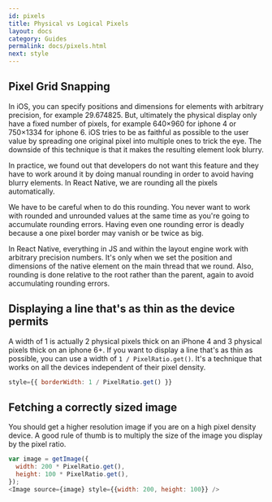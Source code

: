 ```yaml
---
id: pixels
title: Physical vs Logical Pixels
layout: docs
category: Guides
permalink: docs/pixels.html
next: style
---
```



## Pixel Grid Snapping

In iOS, you can specify positions and dimensions for elements with arbitrary precision, for example 29.674825. But, ultimately the physical display only have a fixed number of pixels, for example 640×960 for iphone 4 or 750×1334 for iphone 6. iOS tries to be as faithful as possible to the user value by spreading one original pixel into multiple ones to trick the eye. The downside of this technique is that it makes the resulting element look blurry.

In practice, we found out that developers do not want this feature and they have to work around it by doing manual rounding in order to avoid having blurry elements. In React Native, we are rounding all the pixels automatically.

We have to be careful when to do this rounding. You never want to work with rounded and unrounded values at the same time as you're going to accumulate rounding errors. Having even one rounding error is deadly because a one pixel border may vanish or be twice as big.

In React Native, everything in JS and within the layout engine work with arbitrary precision numbers. It's only when we set the position and dimensions of the native element on the main thread that we round. Also, rounding is done relative to the root rather than the parent, again to avoid accumulating rounding errors.

## Displaying a line that's as thin as the device permits

A width of 1 is actually 2 physical pixels thick on an iPhone 4 and 3 physical pixels thick on an iphone 6+. If you want to display a line that's as thin as possible, you can use a width of `1 / PixelRatio.get()`. It's a technique that works on all the devices independent of their pixel density.

```javascript
style={{ borderWidth: 1 / PixelRatio.get() }}
```

## Fetching a correctly sized image

You should get a higher resolution image if you are on a high pixel density device. A good rule of thumb is to multiply the size of the image you display by the pixel ratio.

```javascript
var image = getImage({
  width: 200 * PixelRatio.get(),
  height: 100 * PixelRatio.get(),
});
<Image source={image} style={{width: 200, height: 100}} />
```
